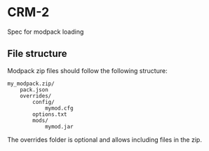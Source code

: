 # CRM-2
Spec for modpack loading

## File structure
Modpack zip files should follow the following structure:

```
my_modpack.zip/
    pack.json
    overrides/
        config/
            mymod.cfg
        options.txt
        mods/
            mymod.jar
```

The overrides folder is optional and allows including files in the zip.
